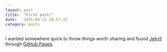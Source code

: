 ```yaml
---
layout: post
title:  "First post!"
date:   2015-04-11 18:57:33
category: posts
---
```


I wanted somewhere quick to throw things worth sharing and found [Jekyll][jekyll] through [GitHub Pages][gp].

[jekyll]:      http://jekyllrb.com
[gp]:          https://pages.github.com/
